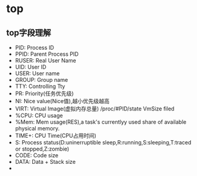 
# top

## top字段理解
- PID: Process ID
- PPID: Parent Process PID
- RUSER: Real User Name
- UID: User ID
- USER: User name
- GROUP: Group name
- TTY: Controlling Tty
- PR: Priority(任务优先级)
- NI: Nice value(Nice值),越小优先级越高
- VIRT: Virtual Image(虚拟内存总量) /proc/#PID/state VmSize filed
- %CPU: CPU usage
- %Mem: Mem usage(RES),a task's currentlyy used share of available physical memory.
- TIME+: CPU Time(CPU占用时间)
- S: Process status(D:uninerruptible sleep,R:running,S:sleeping,T:traced or stopped,Z:zombie)
- CODE:  Code size
- DATA: Data + Stack size
- 
